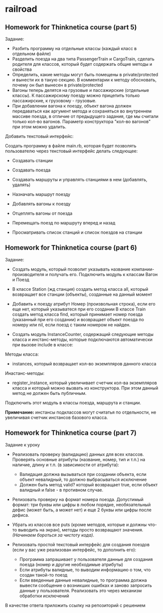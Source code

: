 # railroad

## Homework for Thinknetica course (part 5) 

Задание:

 - Разбить программу на отдельные классы (каждый класс в отдельном файле)
 - Разделить поезда на два типа PassengerTrain и CargoTrain, сделать родителя для классов, который будет содержать общие методы и свойства
 - Определить, какие методы могут быть помещены в private/protected и вынести их в такую секцию. В комментарии к методу обосновать, почему он был вынесен в private/protected
 - Вагоны теперь делятся на грузовые и пассажирские (отдельные классы). К пассажирскому поезду можно прицепить только пассажирские, к грузовому - грузовые. 
 - При добавлении вагона к поезду, объект вагона должен передаваться как аргумент метода и сохраняться во внутреннем массиве поезда, в отличие от предыдущего задания, где мы считали только кол-во вагонов. Параметр конструктора "кол-во вагонов" при этом можно удалить.


Добавить текстовый интерфейс:

Создать программу в файле main.rb, которая будет позволять пользователю через текстовый интерфейс делать следующее:

  - Создавать станции
     
  - Создавать поезда
     
  - Создавать маршруты и управлять станциями в нем (добавлять, удалять)
     
  - Назначать маршрут поезду
     
  - Добавлять вагоны к поезду
     
  - Отцеплять вагоны от поезда
     
  - Перемещать поезд по маршруту вперед и назад
     
  - Просматривать список станций и список поездов на станции
  
  ## Homework for Thinknetica course (part 6) 
  
   Задание:
     
   - Создать модуль, который позволит указывать название компании-производителя и получать его. Подключить модуль к классам Вагон и Поезд
     
   - В классе Station (жд станция) создать метод класса all, который возвращает все станции (объекты), созданные на данный момент
  -  Добавить к поезду атрибут Номер (произвольная строка), если его еще нет, который указыватеся при его создании
В классе Train создать метод класса find, который принимает номер поезда (указанный при его создании) и возвращает объект поезда по номеру или nil, если поезд с таким номером не найден.

  - Создать модуль InstanceCounter, содержащий следующие методы класса и инстанс-методы, которые подключаются автоматически при вызове include в классе:

  Методы класса:
  
   - instances, который возвращает кол-во экземпляров данного класса
       
  Инастанс-методы:
  
   - register_instance, который увеличивает счетчик кол-ва экземпляров класса и который можно вызвать из конструктора. При этом данный метод не должен быть публичным.
       
Подключить этот модуль в классы поезда, маршрута и станции.

**Примечание:** инстансы подклассов могут считатья по отдельности, не увеличивая счетчик инстансов базового класса. 


 ## Homework for Thinknetica course (part 7)
 
 Задание к уроку

 - Реализовать проверку (валидацию) данных для всех классов. Проверять основные атрибуты (название, номер, тип и т.п.) на наличие, длину и т.п. (в зависимости от атрибута):

      - Валидация должна вызываться при создании объекта, если объект невалидный, то должно выбрасываться исключение
      - Должен быть метод valid? который возвращает true, если объект валидный и false - в противном случае.
      
- Релизовать проверку на формат номера поезда. Допустимый формат: три буквы или цифры в любом порядке, необязательный дефис (может быть, а может нет) и еще 2 буквы или цифры после дефиса.

- Убрать из классов все puts (кроме методов, которые и должны что-то выводить на экран), методы просто возвращают значения. *(Начинаем бороться за чистоту кода).*

- Релизовать простой текстовый интерфейс для создания поездов (если у вас уже реализован интерфейс, то дополнить его):

    - Программа запрашивает у пользователя данные для создания поезда (номер и другие необходимые атрибуты)
    - Если атрибуты валидные, то выводим информацию о том, что создан такой-то поезд
    - Если введенные данные невалидные, то программа должна вывести сообщение о возникших ошибках и заново запросить данные у пользователя. Реализовать это через механизм обработки исключений

В качестве ответа приложить ссылку на репозиторий с решением

